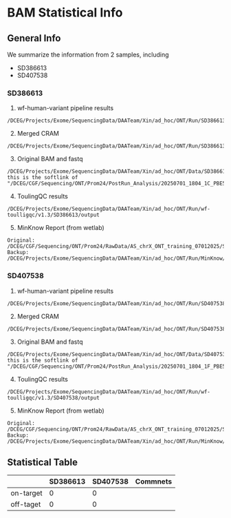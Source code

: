 # BAM Statistical Info
## General Info
We summarize the information from 2 samples, including
* SD386613
* SD407538
### SD386613
1. wf-human-variant pipeline results
```
/DCEG/Projects/Exome/SequencingData/DAATeam/Xin/ad_hoc/ONT/Run/SD386613/output
```
2. Merged CRAM
```
/DCEG/Projects/Exome/SequencingData/DAATeam/Xin/ad_hoc/ONT/Run/SD386613/output/SD386613.haplotagged.cram
```
3. Original BAM and fastq
```
/DCEG/Projects/Exome/SequencingData/DAATeam/Xin/ad_hoc/ONT/Data/SD386613
this is the softlink of "/DCEG/CGF/Sequencing/ONT/Prom24/PostRun_Analysis/20250701_1804_1C_PBE55027_8e8920e8/pass"
```
4. ToulingQC results
```
/DCEG/Projects/Exome/SequencingData/DAATeam/Xin/ad_hoc/ONT/Run/wf-toulligqc/v1.3/SD386613/output
```
5. MinKnow Report (from wetlab)
```
Original:
/DCEG/CGF/Sequencing/ONT/Prom24/RawData/AS_chrX_ONT_training_07012025/SD386613/20250701_1804_1C_PBE55027_8e8920e8/report_PBE55027_20250701_1806_8e8920e8.html
Backup:
/DCEG/Projects/Exome/SequencingData/DAATeam/Xin/ad_hoc/ONT/Run/MinKnow/SD386613/report_PBE55027_20250701_1806_8e8920e8.html
```

### SD407538
1. wf-human-variant pipeline results
```
/DCEG/Projects/Exome/SequencingData/DAATeam/Xin/ad_hoc/ONT/Run/SD407538/output
```
2. Merged CRAM
```
/DCEG/Projects/Exome/SequencingData/DAATeam/Xin/ad_hoc/ONT/Run/SD407538/output/SD407538.haplotagged.cram
```
3. Original BAM and fastq
```
/DCEG/Projects/Exome/SequencingData/DAATeam/Xin/ad_hoc/ONT/Data/SD407538
this is the softlink of "/DCEG/CGF/Sequencing/ONT/Prom24/PostRun_Analysis/20250701_1804_1F_PBE54594_26fb9d5f/pass"
```
4. ToulingQC results
```
/DCEG/Projects/Exome/SequencingData/DAATeam/Xin/ad_hoc/ONT/Run/wf-toulligqc/v1.3/SD407538/output
```
5. MinKnow Report (from wetlab)
```
Original:
/DCEG/CGF/Sequencing/ONT/Prom24/RawData/AS_chrX_ONT_training_07012025/SD407538/20250701_1804_1F_PBE54594_26fb9d5f/report_PBE54594_20250701_1810_26fb9d5f.html
Backup:
/DCEG/Projects/Exome/SequencingData/DAATeam/Xin/ad_hoc/ONT/Run/MinKnow/SD407538/report_PBE54594_20250701_1810_26fb9d5f.html
```
## Statistical Table
| | SD386613 | SD407538 | Commnets |
| :--  | :--      | :--   | :--   | 
| on-target| 0 | 0 | |
| off-taget | 0 | 0 | |


